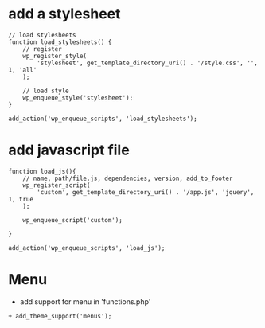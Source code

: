 # add a stylesheet

```
// load stylesheets
function load_stylesheets() {
	// register
	wp_register_style(
		'stylesheet', get_template_directory_uri() . '/style.css', '', 1, 'all'
	);

	// load style
	wp_enqueue_style('stylesheet');
}

add_action('wp_enqueue_scripts', 'load_stylesheets');
```

# add javascript file 

```
function load_js(){
	// name, path/file.js, dependencies, version, add_to_footer
	wp_register_script(
		'custom', get_template_directory_uri() . '/app.js', 'jquery', 1, true
	);

	wp_enqueue_script('custom');

}

add_action('wp_enqueue_scripts', 'load_js');
```

# Menu
- add support for menu in 'functions.php'
```
+ add_theme_support('menus');
```
